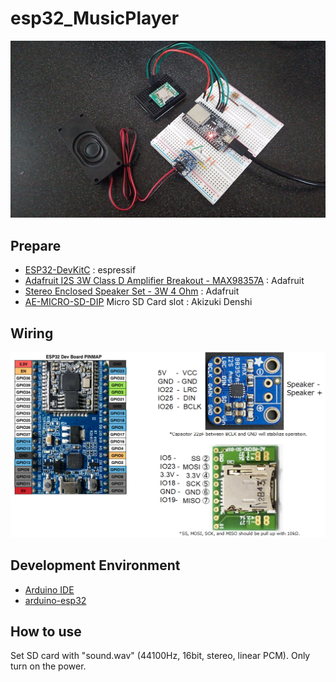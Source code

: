 # esp32_MusicPlayer
![board](doc/DSC_0061.JPG)

## Prepare
- [ESP32-DevKitC](https://www.espressif.com/en/products/hardware/esp32-devkitc/overview)  : espressif
- [Adafruit I2S 3W Class D Amplifier Breakout - MAX98357A](https://www.adafruit.com/product/3006) : Adafruit
- [Stereo Enclosed Speaker Set - 3W 4 Ohm](https://www.adafruit.com/product/1669) : Adafruit
- [AE-MICRO-SD-DIP](http://akizukidenshi.com/catalog/g/gK-05488/) Micro SD Card slot : Akizuki Denshi

## Wiring
![wiring1](doc/wiring.png)

## Development Environment
- [Arduino IDE](https://www.arduino.cc/en/main/software)
- [arduino-esp32](https://github.com/espressif/arduino-esp32)

## How to use
Set SD card with "sound.wav" (44100Hz, 16bit, stereo, linear PCM).
Only turn on the power.
